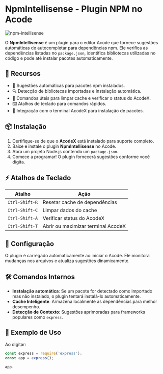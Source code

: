 # NpmIntellisense - Plugin NPM no Acode

![npm-intellisense](https://img.shields.io/badge/NPM-Intellisense-blue.svg)

O **NpmIntellisense** é um plugin para o editor Acode que fornece sugestões automáticas de autocompletar para dependências npm. Ele verifica as dependências listadas no `package.json`, identifica bibliotecas utilizadas no código e pode até instalar pacotes automaticamente.

## 📌 Recursos

- 📜 Sugestões automáticas para pacotes npm instalados.
- 🔍 Detecção de bibliotecas importadas e instalação automática.
- 🔧 Comandos úteis para limpar cache e verificar o status do AcodeX.
- ⌨️ Atalhos de teclado para comandos rápidos.
- 🚀 Integração com o terminal AcodeX para instalação de pacotes.

## 📦 Instalação

1. Certifique-se de que o **AcodeX** está instalado para suporte completo.
2. Baixe e instale o plugin **NpmIntellisense** no Acode.
3. Abra um projeto Node.js contendo um `package.json`.
4. Comece a programar! O plugin fornecerá sugestões conforme você digita.

## ⚡ Atalhos de Teclado

| Atalho               | Ação                                |
|----------------------|------------------------------------|
| `Ctrl-Shift-R`      | Resetar cache de dependências     |
| `Ctrl-Shift-C`      | Limpar dados do cache             |
| `Ctrl-Shift-A`      | Verificar status do AcodeX        |
| `Ctrl-Shift-T`      | Abrir ou maximizar terminal AcodeX |

## 🔧 Configuração

O plugin é carregado automaticamente ao iniciar o Acode. Ele monitora mudanças nos arquivos e atualiza sugestões dinamicamente.

## 🛠️ Comandos Internos

- **Instalação automática**: Se um pacote for detectado como importado mas não instalado, o plugin tentará instalá-lo automaticamente.
- **Cache Inteligente**: Armazena localmente as dependências para melhor desempenho.
- **Detecção de Contexto**: Sugestões aprimoradas para frameworks populares como `express`.

## 📝 Exemplo de Uso

Ao digitar:

```js
const express = require('express');
const app = express();

app.
```